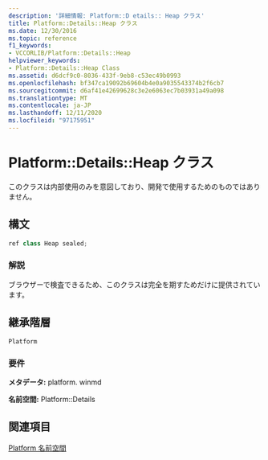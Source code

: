 ```yaml
---
description: '詳細情報: Platform::D etails:: Heap クラス'
title: Platform::Details::Heap クラス
ms.date: 12/30/2016
ms.topic: reference
f1_keywords:
- VCCORLIB/Platform::Details::Heap
helpviewer_keywords:
- Platform::Details::Heap Class
ms.assetid: d6dcf9c0-8036-433f-9eb8-c53ec49b0993
ms.openlocfilehash: bf347ca19092b69604b4e0a9035543374b2f6cb7
ms.sourcegitcommit: d6af41e42699628c3e2e6063ec7b03931a49a098
ms.translationtype: MT
ms.contentlocale: ja-JP
ms.lasthandoff: 12/11/2020
ms.locfileid: "97175951"
---
```

# <a name="platformdetailsheap-class"></a>Platform::Details::Heap クラス

このクラスは内部使用のみを意図しており、開発で使用するためのものではありません。

## <a name="syntax"></a>構文

```cpp
ref class Heap sealed;
```

### <a name="remarks"></a>解説

ブラウザーで検査できるため、このクラスは完全を期すためだけに提供されています。

## <a name="inheritance-hierarchy"></a>継承階層

`Platform`

### <a name="requirements"></a>要件

**メタデータ:** platform. winmd

**名前空間:** Platform::Details

## <a name="see-also"></a>関連項目

[Platform 名前空間](platform-namespace-c-cx.md)
